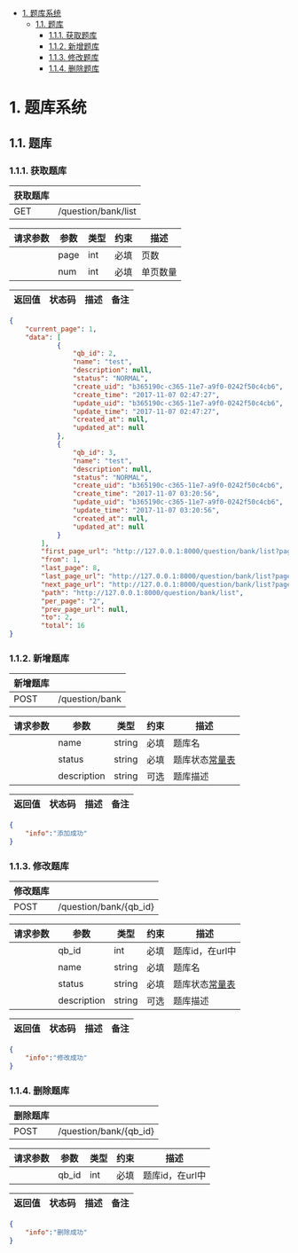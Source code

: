 <!-- TOC -->

- [1. 题库系统](#1-%E9%A2%98%E5%BA%93%E7%B3%BB%E7%BB%9F)
    - [1.1. 题库](#11-%E9%A2%98%E5%BA%93)
        - [1.1.1. 获取题库](#111-%E8%8E%B7%E5%8F%96%E9%A2%98%E5%BA%93)
        - [1.1.2. 新增题库](#112-%E6%96%B0%E5%A2%9E%E9%A2%98%E5%BA%93)
        - [1.1.3. 修改题库](#113-%E4%BF%AE%E6%94%B9%E9%A2%98%E5%BA%93)
        - [1.1.4. 删除题库](#114-%E5%88%A0%E9%99%A4%E9%A2%98%E5%BA%93)

<!-- /TOC -->
# 1. 题库系统
## 1.1. 题库
### 1.1.1. 获取题库
| 获取题库 | &nbsp; |
| --- | --- | 
| GET | /question/bank/list | 

| 请求参数 | 参数 | 类型 | 约束 | 描述 |
| --- | --- | --- | --- | --- |
| &nbsp; | page | int | 必填 | 页数 |
| &nbsp; | num | int | 必填 | 单页数量 | 

| 返回值 | 状态码 | 描述 | 备注 |
| --- | --- | --- | --- |

```json
{
    "current_page": 1,
    "data": [
            {
                "qb_id": 2,
                "name": "test",
                "description": null,
                "status": "NORMAL",
                "create_uid": "b365190c-c365-11e7-a9f0-0242f50c4cb6",
                "create_time": "2017-11-07 02:47:27",
                "update_uid": "b365190c-c365-11e7-a9f0-0242f50c4cb6",
                "update_time": "2017-11-07 02:47:27",
                "created_at": null,
                "updated_at": null
            },
            {
                "qb_id": 3,
                "name": "test",
                "description": null,
                "status": "NORMAL",
                "create_uid": "b365190c-c365-11e7-a9f0-0242f50c4cb6",
                "create_time": "2017-11-07 03:20:56",
                "update_uid": "b365190c-c365-11e7-a9f0-0242f50c4cb6",
                "update_time": "2017-11-07 03:20:56",
                "created_at": null,
                "updated_at": null
            }
        ],
        "first_page_url": "http://127.0.0.1:8000/question/bank/list?page=1",
        "from": 1,
        "last_page": 8,
        "last_page_url": "http://127.0.0.1:8000/question/bank/list?page=8",
        "next_page_url": "http://127.0.0.1:8000/question/bank/list?page=2",
        "path": "http://127.0.0.1:8000/question/bank/list",
        "per_page": "2",
        "prev_page_url": null,
        "to": 2,
        "total": 16
}
```
### 1.1.2. 新增题库
| 新增题库 | &nbsp; |
| --- | --- | 
| POST | /question/bank | 

| 请求参数 | 参数 | 类型 | 约束 | 描述 |
| --- | --- | --- | --- | --- |
| &nbsp; | name | string | 必填 | 题库名 |
| &nbsp; | status | string | 必填 | 题库状态[常量表](数据表/数据常量.md) |
| &nbsp; | description | string | 可选 | 题库描述 | 

| 返回值 | 状态码 | 描述 | 备注 |
| --- | --- | --- | --- |

```json
{
    "info":"添加成功"
}
```
### 1.1.3. 修改题库
| 修改题库 | &nbsp; |
| --- | --- | 
| POST | /question/bank/{qb_id} | 

| 请求参数 | 参数 | 类型 | 约束 | 描述 |
| --- | --- | --- | --- | --- |
| &nbsp; | qb_id | int | 必填 | 题库id，在url中 |
| &nbsp; | name | string | 必填 | 题库名 |
| &nbsp; | status | string | 必填 | 题库状态[常量表](数据表/数据常量.md) |
| &nbsp; | description | string | 可选 | 题库描述 | 

| 返回值 | 状态码 | 描述 | 备注 |
| --- | --- | --- | --- |

```json
{
    "info":"修改成功"
}
```
### 1.1.4. 删除题库
| 删除题库 | &nbsp; |
| --- | --- | 
| POST | /question/bank/{qb_id} | 

| 请求参数 | 参数 | 类型 | 约束 | 描述 |
| --- | --- | --- | --- | --- |
| &nbsp; | qb_id | int | 必填 | 题库id，在url中 |

| 返回值 | 状态码 | 描述 | 备注 |
| --- | --- | --- | --- |

```json
{
    "info":"删除成功"
}
```